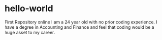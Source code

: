 # hello-world
First Repository online
I am a 24 year old with no prior coding experience. I have a degree in Accounting and Finance and feel that coding would be a huge asset to my career. 
